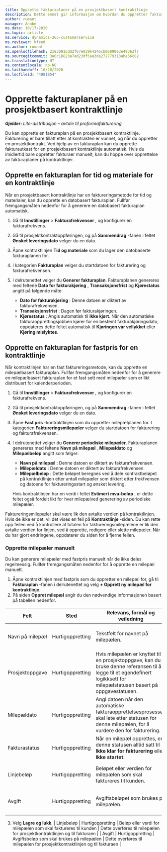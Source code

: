 ```yaml
---
title: Opprette fakturaplaner på en prosjektbasert kontraktlinje
description: Dette emnet gir informasjon om hvordan du oppretter fakturatidsplaner og milepæler på kontraktlinjer.
author: rumant
manager: Annbe
ms.date: 10/17/2020
ms.topic: article
ms.service: dynamics-365-customerservice
ms.reviewer: kfend
ms.author: rumant
ms.openlocfilehash: 2183b915dd2f67e03964246cb0689003e48363f7
ms.sourcegitcommit: 3a0c18823a7ad23df5aa3de272779313abe56c82
ms.translationtype: HT
ms.contentlocale: nb-NO
ms.lasthandoff: 10/20/2020
ms.locfileid: "4081854"
---
```

# <a name="creating-invoice-schedules-on-a-project-based-contract-line"></a>Opprette fakturaplaner på en prosjektbasert kontraktlinje

_**Gjelder:** Lite-distribusjon – avtale til proformafakturering_


Du kan opprette en fakturaplan på en prosjektbasert kontraktlinje. Fakturering er bare tillatt etter at kontrakten er vunnet, og når du oppretter en prosjektkontrakt. Ved hjelp av en fakturaplan kan du opprette fakturautkast for en prosjektbasert kontraktlinje automatisk. Hvis du imidlertid bare oppretter fakturaer manuelt, kan du hoppe over opprettelse av fakturaplaner på kontraktlinjer.

## <a name="create-a-time-and-material-invoice-schedule-for-a-contract-line"></a>Opprette en fakturaplan for tid og materiale for en kontraktlinje

Når en prosjektbasert kontraktlinje har en faktureringsmetode for tid og materialer, kan du opprette en datobasert fakturaplan. Fullfør fremgangsmåten nedenfor for å generere en datobasert fakturaplan automatisk.

1. Gå til **Innstillinger** > **Fakturafrekvenser** , og konfigurer en fakturafrekvens.
2. Gå til prosjektkontraktoppføringen, og på **Sammendrag** -fanen i feltet **Ønsket leveringsdato** velger du en dato.
3. Åpne kontraktlinjen **Tid og materiale** som du lager den datobaserte fakturaplanen for. 
4. I kategorien **Fakturaplan** velger du startdatoen for fakturering og fakturafrekvensen.
5. I delrutenettet velger du **Generer fakturaplan**. Fakturaplanen genereres med feltene **Dato for fakturakjøring** , **Transaksjonsfrist** og **Kjørestatus** angitt på følgende måte:

    - **Dato for fakturakjøring** : Denne datoen er diktert av fakturafrekvensen.
    - **Transaksjonsfrist** : Dagen før fakturakjøringen.
    - **Kjørestatus** : Angis automatisk til **Ikke kjørt**. Når den automatiske fakturaopprettingsjobben kjører for en bestemt fakturakjøringsdato, oppdateres dette feltet automatisk til **Kjøringen var vellykket** eller **Kjøring mislyktes**.


## <a name="create-a-fixed-price-invoice-schedule-for-a-contract-line"></a>Opprette en fakturaplan for fastpris for en kontraktlinje

Når kontraktlinjen har en fast faktureringsmetode, kan du opprette en milepælbasert fakturaplan. Fullfør fremgangsmåten nedenfor for å generere en milepælbasert fakturaplan for et fast sett med milepæler som er likt distribuert for kalenderperioden.

1. Gå til **Innstillinger** > **Fakturafrekvenser** , og konfigurer en fakturafrekvens.
2. Gå til prosjektkontraktoppføringen, og på **Sammendrag** -fanen i feltet **Ønsket leveringsdato** velger du en dato.
3. Åpne **Fast pris** -kontraktlinjen som du oppretter milepælplanen for. I kategorien **Faktureringsmilepæler** velger du startdatoen for fakturering og fakturafrekvensen. 
4. I delrutenettet velger du **Generer periodiske milepæler**. Fakturaplanen genereres med feltene **Navn på milepæl** , **Milepældato** og **Milepælbeløp** angitt som følger:

    - **Navn på milepæl** : Denne datoen er diktert av fakturafrekvensen.
    - **Milepældato** : Denne datoen er diktert av fakturafrekvensen.
    - **Milepælbeløp** : Dette beløpet beregnes ved å dele kontraktbeløpet på kontraktlinjen etter antall milepæler som diktert etter frekfvensen og datoene for faktureringsstart og ønsket levering.

    Hvis kontraktlinjen har en verdi i feltet **Estimert mva-beløp** , er dette feltet også fordelt likt for hver milepælved generering av periodiske milepæler.

Faktureringsmilepæler skal være lik den avtalte verdien på kontraktlinjen. Hvis de ikke er det, vil det vises en feil på **Kontraktlinje** -siden. Du kan rette opp feilen ved å kontrollere at totalen for faktureringsmilepælene er lik den avtalte verdien for linjen, ved å opprette, redigere eller slette milepæler. Når du har gjort endringene, oppdaterer du siden for å fjerne feilen.

### <a name="manually-create-milestones"></a>Opprette milepæler manuelt

Du kan generere milepæler med fastpris manuelt når de ikke deles regelmessig. Fullfør fremgangsmåten nedenfor for å opprette en milepæl manuelt.

1. Åpne kontraktlinjen med fastpris som du oppretter en milepæl for, gå til **Fakturaplan** -fanen i delrutenettet og velg **+ Opprett ny milepæl for kontraktlinje**. 
2. På siden **Oppret milepæl** angir du den nødvendige informasjonen basert på tabellen nedenfor.

| Felt | Sted | Relevans, formål og veiledning | Nedstrøms påvirkning |
| --- | --- | --- | --- |
| Navn på milepæl | Hurtigoppretting | Tekstfelt for navnet på milepælen. | Dette overføres til milepælen for prosjektkontraktlinjen og fakturaen. |
| Prosjektoppgave | Hurtigoppretting | Hvis milepælen er knyttet til en prosjektoppgave, kan du bruke denne referansen til å legge til et egendefinert logikksett for milepælstatusen basert på oppgavestatusen. | Programmet har ingen nedstrøms innvirkning på denne referansen til en oppgave. |
| Milepældato | Hurtigoppretting | Angi datoen når den automatiske fakturaopprettelsesprosessen skal lete etter statusen for denne milepælen, for å vurdere den for fakturering. | Dette overføres til milepælen for prosjektkontraktlinjen og fakturaen. |
| Fakturastatus | Hurtigoppretting | Når en milepæl opprettes, er denne statusen alltid satt til **Ikke klar for fakturering** eller **Ikke startet**. | Dette overføres til milepælen for prosjektkontraktlinjen og fakturaen. |
| Linjebeløp | Hurtigoppretting | Beløpet eller verdien for milepælen som skal faktureres til kunden. | Dette overføres til milepælen for prosjektkontraktlinjen og fakturaen. |
| Avgift | Hurtigoppretting | Avgiftsbeløpet som brukes på milepælen. | Dette overføres til milepælen for prosjektkontraktlinjen og fakturaen. |

3. Velg **Lagre og lukk**.
| Linjebeløp | Hurtigoppretting | Beløp eller verdi for milepælen som skal faktureres til kunden | Dette overføres til milepælen for prosjektkontraktlinjen og til fakturaen | | Avgift | Hurtigoppretting | Avgiftsbeløp som skal brukes på milepælen | Dette overføres til milepælen for prosjektkontraktlinjen og til fakturaen |

